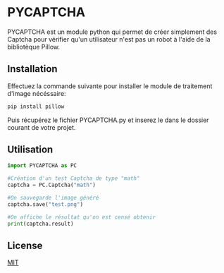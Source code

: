 # PYCAPTCHA

PYCAPTCHA est un module python qui permet de créer simplement des Captcha pour vérifier qu'un utilisateur n'est pas un robot à l'aide de la bibliotèque Pillow.

## Installation

Effectuez la commande suivante pour installer le module de traitement d'image nécéssaire:

```bash
pip install pillow
```

Puis récupérez le fichier PYCAPTCHA.py et inserez le dans le dossier courant de votre projet.

## Utilisation

```python
import PYCAPTCHA as PC

#Création d'un test Captcha de type "math"
captcha = PC.Captcha("math")

#On sauvegarde l'image généré 
captcha.save("test.png")

#On affiche le résultat qu'on est censé obtenir
print(captcha.result)

```

## License
[MIT](LICENSE)
